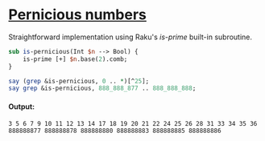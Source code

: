 [1]: https://rosettacode.org/wiki/Pernicious_numbers

# [Pernicious numbers][1]





Straightforward implementation using Raku's *is-prime* built-in subroutine.

```perl
sub is-pernicious(Int $n --> Bool) {
    is-prime [+] $n.base(2).comb;
}

say (grep &is-pernicious, 0 .. *)[^25];
say grep &is-pernicious, 888_888_877 .. 888_888_888;
```

#### Output:
```
3 5 6 7 9 10 11 12 13 14 17 18 19 20 21 22 24 25 26 28 31 33 34 35 36
888888877 888888878 888888880 888888883 888888885 888888886
```
